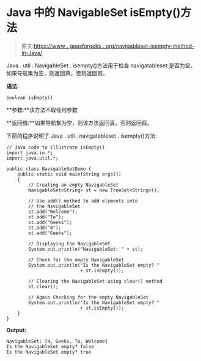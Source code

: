 # Java 中的 NavigableSet isEmpty()方法

> 原文:[https://www . geesforgeks . org/navigableset-isempty-method-in-Java/](https://www.geeksforgeeks.org/navigableset-isempty-method-in-java/)

Java . util . NavigableSet . isempty()方法用于检查 navigatableset 是否为空。如果导航集为空，则返回真，否则返回假。

**语法:**

```
boolean isEmpty()
```

**参数:**该方法不取任何参数

**返回值:**如果导航集为空，则该方法返回真，否则返回假。

下面的程序说明了 Java . util . navigatableset . isempty()方法:

```
// Java code to illustrate isEmpty()
import java.io.*;
import java.util.*;

public class NavigableSetDemo {
    public static void main(String args[])
    {
        // Creating an empty NavigableSet
        NavigableSet<String> st = new TreeSet<String>();

        // Use add() method to add elements into
        // the NavigableSet
        st.add("Welcome");
        st.add("To");
        st.add("Geeks");
        st.add("4");
        st.add("Geeks");

        // Displaying the NavigableSet
        System.out.println("NavigableSet: " + st);

        // Check for the empty NavigableSet
        System.out.println("Is the NavigableSet empty? "
                           + st.isEmpty());

        // Clearing the NavigableSet using clear() method
        st.clear();

        // Again Checking for the empty NavigableSet
        System.out.println("Is the NavigableSet empty? "
                           + st.isEmpty());
    }
}
```

**Output:**

```
NavigableSet: [4, Geeks, To, Welcome]
Is the NavigableSet empty? false
Is the NavigableSet empty? true

```